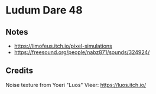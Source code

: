 # Ludum Dare 48

## Notes

 - https://limofeus.itch.io/pixel-simulations
 - https://freesound.org/people/nabz871/sounds/324924/

## Credits

Noise texture from Yoeri "Luos" Vleer: https://luos.itch.io/

